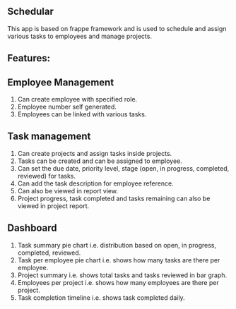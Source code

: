 ## Schedular

This app is based on frappe framework and is used to schedule and assign various tasks to employees and manage projects.

## Features:

## Employee Management
1. Can create employee with specified role.
2. Employee number self generated.
3. Employees can be linked with various tasks.

## Task management
1. Can create projects and assign tasks inside projects.
2. Tasks can be created and can be assigned to employee.
3. Can set the due date, priority level, stage (open, in progress, completed, reviewed) for tasks.
4. Can add the task description for employee reference.
5. Can also be viewed in report view. 
6. Project progress, task completed and tasks remaining can also be viewed in project report.

## Dashboard
1. Task summary pie chart i.e. distribution based on open, in progress, completed, reviewed.
2. Task per employee pie chart i.e. shows how many tasks are there per employee.
3. Project summary i.e. shows total tasks and tasks reviewed in bar graph.
4. Employees per project i.e. shows how many employees are there per project.
5. Task completion timeline i.e. shows task completed daily.

